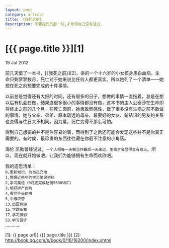 ```yaml
---
layout: post
category: article
title: 《我死之前》
description: 不要在死的那一刻,才发现自己没有活过.
---
```


# [{{ page.title }}][1]

19 Jul 2012

前几天借了一本书，[《我死之前》][2]，讲的一个十六岁的小女孩身患白血病，生命只剩寥寥数月，死亡对于她来说比任何人都更真实。所以她列了一个清单——她想在死之前想要完成的十件事情。

以前总是觉得还有大把的时间，还有很多的日子，想做的事情一直拖着，总是在想以后有机会在做，结果连很多很小的事情都没有做，这本书的主人公泰莎在生命即将终止之前的几个月，在死亡面前，她勇敢而感性，做了很多没有生病之前不敢做的事情，她与父亲、弟弟、原本疏远的母亲、最要好的女友、新结识的男友的关系也变得与往日大不相同，因为爱，死亡变得不那么可怕。

得到自己想要的并不是件容易的事，而得到了之后还可能会发现这些并不是你真正需要的。有时候，最珍贵的东西往往藏在你最不注意的小角落。

海伦 凯勒曾经说过，`一个人把每一天都当作最后一天来过，生命才会显得富有意义`。所以，现在就开始做吧。让我们为能够拥有生命而欢欣吧。

我的遗愿清单：<br />
`0,更新知识，为自己充电`<br />
`1,整理近些年的学习笔记资料`<br />
`2,学习英语（9月底完成赵丽5500词汇）`<br />
`3,填好排产的坑`<br />
`4,看完手头的书`<br />
`5,中级项管`<br />
`13,出国旅游`<br />
`15,学跳街舞`<br />
`17,学习摄影`<br />
`53,学习设计`<br />
............

[1]:    {{ page.url}}  ({{ page.title }})
[2]: http://book.qq.com/s/book/0/16/16200/index.shtml
